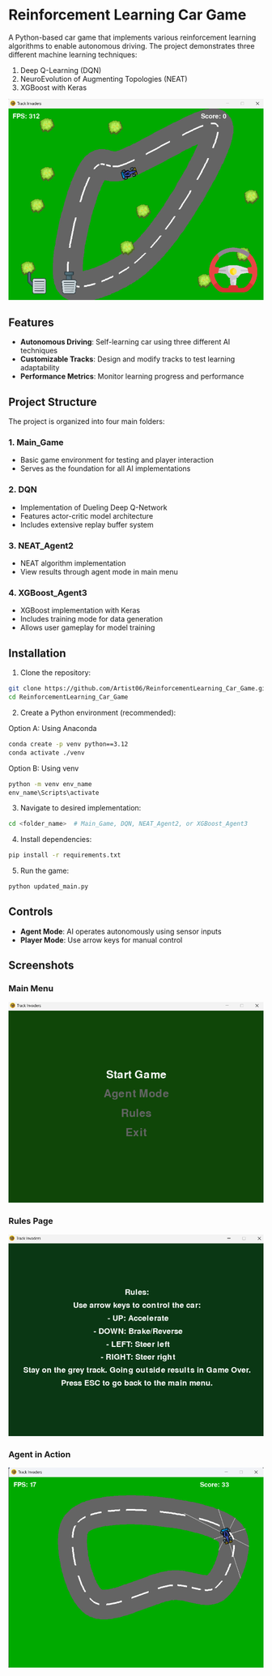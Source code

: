 # Reinforcement Learning Car Game

A Python-based car game that implements various reinforcement learning algorithms to enable autonomous driving. The project demonstrates three different machine learning techniques:

1. Deep Q-Learning (DQN)
2. NeuroEvolution of Augmenting Topologies (NEAT)
3. XGBoost with Keras

![Game Screenshot](player_frame.png)

## Features

- **Autonomous Driving**: Self-learning car using three different AI techniques
- **Customizable Tracks**: Design and modify tracks to test learning adaptability
- **Performance Metrics**: Monitor learning progress and performance

## Project Structure

The project is organized into four main folders:

### 1. Main_Game

- Basic game environment for testing and player interaction
- Serves as the foundation for all AI implementations

### 2. DQN

- Implementation of Dueling Deep Q-Network
- Features actor-critic model architecture
- Includes extensive replay buffer system

### 3. NEAT_Agent2

- NEAT algorithm implementation
- View results through agent mode in main menu

### 4. XGBoost_Agent3

- XGBoost implementation with Keras
- Includes training mode for data generation
- Allows user gameplay for model training

## Installation

1. Clone the repository:

```bash
git clone https://github.com/Artist06/ReinforcementLearning_Car_Game.git
cd ReinforcementLearning_Car_Game
```

2. Create a Python environment (recommended):

Option A: Using Anaconda

```bash
conda create -p venv python==3.12
conda activate ./venv
```

Option B: Using venv

```bash
python -m venv env_name
env_name\Scripts\activate
```

3. Navigate to desired implementation:

```bash
cd <folder_name>  # Main_Game, DQN, NEAT_Agent2, or XGBoost_Agent3
```

4. Install dependencies:

```bash
pip install -r requirements.txt
```

5. Run the game:

```bash
python updated_main.py
```

## Controls

- **Agent Mode**: AI operates autonomously using sensor inputs
- **Player Mode**: Use arrow keys for manual control

## Screenshots

### Main Menu

![Main Menu](main_menu.png)

### Rules Page

![Rules Page](rules_page.png)

### Agent in Action

![Agent Gameplay](agent_frame.png)
